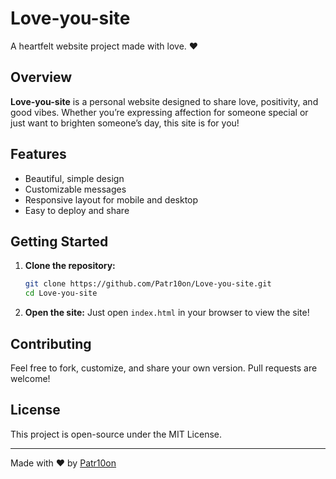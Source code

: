 # Love-you-site

A heartfelt website project made with love. ❤️

## Overview

**Love-you-site** is a personal website designed to share love, positivity, and good vibes. Whether you’re expressing affection for someone special or just want to brighten someone’s day, this site is for you!

## Features

- Beautiful, simple design
- Customizable messages
- Responsive layout for mobile and desktop
- Easy to deploy and share

## Getting Started

1. **Clone the repository:**
   ```bash
   git clone https://github.com/Patr10on/Love-you-site.git
   cd Love-you-site
   ```

2. **Open the site:**
   Just open `index.html` in your browser to view the site!

## Contributing

Feel free to fork, customize, and share your own version. Pull requests are welcome!

## License

This project is open-source under the MIT License.

---

Made with ❤️ by [Patr10on](https://github.com/Patr10on)
